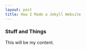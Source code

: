 ```yaml
---
layout: post 
title: How I Made a Jekyll Website 
---
```


### Stuff and Things

This will be my content.
